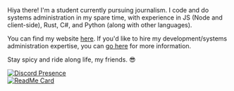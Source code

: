 Hiya there! I'm a student currently pursuing journalism. I code and do systems administration in my spare time, with experience in JS (Node and client-side), Rust, C#, and Python (along with other languages).

You can find my website [here](https://danny.works). If you'd like to hire my development/systems administration expertise, you can [go here](https://hydrabank.systems) for more information.

Stay spicy and ride along life, my friends. 😎

[![Discord Presence](https://lanyard.cnrad.dev/api/181944866987704320?hideStatus=true&idleMessage=Idling&bg=151515)](https://discord.com/users/181944866987704320)
<br />
[![ReadMe Card](https://github-readme-stats.vercel.app/api?username=dannnington&show_icons=true&theme=dark&include_all_commits=true&count_private=true&hide_border=true)]()
